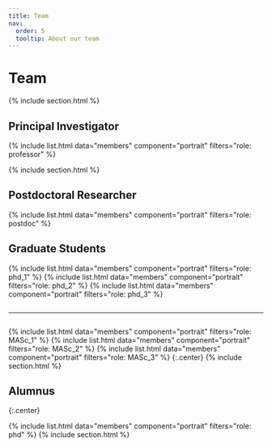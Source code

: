 ```yaml
---
title: Team
nav:
  order: 5
  tooltip: About our team
---
```




# <i class="fas fa-users"></i>Team
{% include section.html %} 

## Principal Investigator
{%
  include list.html
  data="members"
  component="portrait"
  filters="role: professor"
%}

{% include section.html %}
## Postdoctoral Researcher
{%
  include list.html
  data="members"
  component="portrait"
  filters="role: postdoc"
%}
## Graduate Students
{%
  include list.html
  data="members"
  component="portrait"
  filters="role: phd_1"
%}
{%
  include list.html
  data="members"
  component="portrait"
  filters="role: phd_2"
%}
{%
  include list.html
  data="members"
  component="portrait"
  filters="role: phd_3"
%}

<hr style="margin: 2em 0;">
{%
  include list.html
  data="members"
  component="portrait"
  filters="role: MASc_1"
%}
{%
  include list.html
  data="members"
  component="portrait"
  filters="role: MASc_2"
%}
{%
  include list.html
  data="members"
  component="portrait"
  filters="role: MASc_3"
%}
{:.center}
{% include section.html %}

## Alumnus
{:.center}
<!-- {%
  include feature.html
  image="images/objectives.jpg"
  flip=true
  text=text
%} -->

{%
  include list.html
  data="members"
  component="portrait"
  filters="role: phd"
%}
{% include section.html %}





